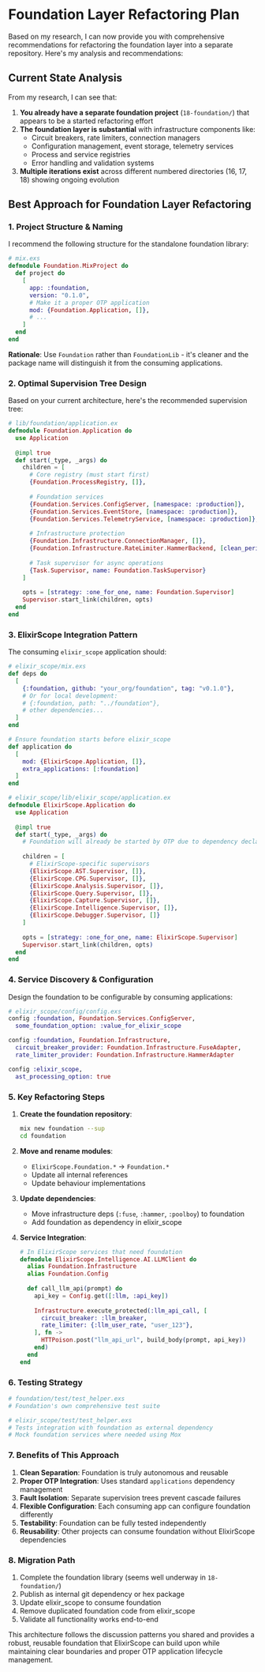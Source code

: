 # Foundation Layer Refactoring Plan

Based on my research, I can now provide you with comprehensive recommendations for refactoring the foundation layer into a separate repository. Here's my analysis and recommendations:

## Current State Analysis

From my research, I can see that:

1. **You already have a separate foundation project** (`18-foundation/`) that appears to be a started refactoring effort
2. **The foundation layer is substantial** with infrastructure components like:
   - Circuit breakers, rate limiters, connection managers
   - Configuration management, event storage, telemetry services
   - Process and service registries
   - Error handling and validation systems
3. **Multiple iterations exist** across different numbered directories (16, 17, 18) showing ongoing evolution

## Best Approach for Foundation Layer Refactoring

### 1. **Project Structure & Naming**

I recommend the following structure for the standalone foundation library:

```elixir
# mix.exs
defmodule Foundation.MixProject do
  def project do
    [
      app: :foundation,
      version: "0.1.0",
      # Make it a proper OTP application
      mod: {Foundation.Application, []},
      # ...
    ]
  end
end
```

**Rationale**: Use `Foundation` rather than `FoundationLib` - it's cleaner and the package name will distinguish it from the consuming applications.

### 2. **Optimal Supervision Tree Design**

Based on your current architecture, here's the recommended supervision tree:

```elixir
# lib/foundation/application.ex
defmodule Foundation.Application do
  use Application
  
  @impl true
  def start(_type, _args) do
    children = [
      # Core registry (must start first)
      {Foundation.ProcessRegistry, []},
      
      # Foundation services
      {Foundation.Services.ConfigServer, [namespace: :production]},
      {Foundation.Services.EventStore, [namespace: :production]}, 
      {Foundation.Services.TelemetryService, [namespace: :production]},
      
      # Infrastructure protection
      {Foundation.Infrastructure.ConnectionManager, []},
      {Foundation.Infrastructure.RateLimiter.HammerBackend, [clean_period: :timer.minutes(1)]},
      
      # Task supervisor for async operations
      {Task.Supervisor, name: Foundation.TaskSupervisor}
    ]
    
    opts = [strategy: :one_for_one, name: Foundation.Supervisor]
    Supervisor.start_link(children, opts)
  end
end
```

### 3. **ElixirScope Integration Pattern**

The consuming `elixir_scope` application should:

```elixir
# elixir_scope/mix.exs
def deps do
  [
    {:foundation, github: "your_org/foundation", tag: "v0.1.0"},
    # Or for local development:
    # {:foundation, path: "../foundation"},
    # other dependencies...
  ]
end

# Ensure foundation starts before elixir_scope
def application do
  [
    mod: {ElixirScope.Application, []},
    extra_applications: [:foundation]
  ]
end
```

```elixir
# elixir_scope/lib/elixir_scope/application.ex
defmodule ElixirScope.Application do
  use Application
  
  @impl true
  def start(_type, _args) do
    # Foundation will already be started by OTP due to dependency declaration
    
    children = [
      # ElixirScope-specific supervisors
      {ElixirScope.AST.Supervisor, []},
      {ElixirScope.CPG.Supervisor, []},
      {ElixirScope.Analysis.Supervisor, []},
      {ElixirScope.Query.Supervisor, []},
      {ElixirScope.Capture.Supervisor, []},
      {ElixirScope.Intelligence.Supervisor, []},
      {ElixirScope.Debugger.Supervisor, []}
    ]
    
    opts = [strategy: :one_for_one, name: ElixirScope.Supervisor]
    Supervisor.start_link(children, opts)
  end
end
```

### 4. **Service Discovery & Configuration**

Design the foundation to be configurable by consuming applications:

```elixir
# elixir_scope/config/config.exs
config :foundation, Foundation.Services.ConfigServer,
  some_foundation_option: :value_for_elixir_scope

config :foundation, Foundation.Infrastructure,
  circuit_breaker_provider: Foundation.Infrastructure.FuseAdapter,
  rate_limiter_provider: Foundation.Infrastructure.HammerAdapter

config :elixir_scope,
  ast_processing_option: true
```

### 5. **Key Refactoring Steps**

1. **Create the foundation repository**:
   ```bash
   mix new foundation --sup
   cd foundation
   ```

2. **Move and rename modules**:
   - `ElixirScope.Foundation.*` → `Foundation.*`
   - Update all internal references
   - Update behaviour implementations

3. **Update dependencies**:
   - Move infrastructure deps (`:fuse`, `:hammer`, `:poolboy`) to foundation
   - Add foundation as dependency in elixir_scope

4. **Service Integration**:
   ```elixir
   # In ElixirScope services that need foundation
   defmodule ElixirScope.Intelligence.AI.LLMClient do
     alias Foundation.Infrastructure
     alias Foundation.Config
     
     def call_llm_api(prompt) do
       api_key = Config.get([:llm, :api_key])
       
       Infrastructure.execute_protected(:llm_api_call, [
         circuit_breaker: :llm_breaker,
         rate_limiter: {:llm_user_rate, "user_123"},
       ], fn ->
         HTTPoison.post("llm_api_url", build_body(prompt, api_key))
       end)
     end
   end
   ```

### 6. **Testing Strategy**

```elixir
# foundation/test/test_helper.exs
# Foundation's own comprehensive test suite

# elixir_scope/test/test_helper.exs  
# Tests integration with foundation as external dependency
# Mock foundation services where needed using Mox
```

### 7. **Benefits of This Approach**

1. **Clean Separation**: Foundation is truly autonomous and reusable
2. **Proper OTP Integration**: Uses standard `applications` dependency management
3. **Fault Isolation**: Separate supervision trees prevent cascade failures
4. **Flexible Configuration**: Each consuming app can configure foundation differently
5. **Testability**: Foundation can be fully tested independently
6. **Reusability**: Other projects can consume foundation without ElixirScope dependencies

### 8. **Migration Path**

1. Complete the foundation library (seems well underway in `18-foundation/`)
2. Publish as internal git dependency or hex package
3. Update elixir_scope to consume foundation
4. Remove duplicated foundation code from elixir_scope
5. Validate all functionality works end-to-end

This architecture follows the discussion patterns you shared and provides a robust, reusable foundation that ElixirScope can build upon while maintaining clear boundaries and proper OTP application lifecycle management.
